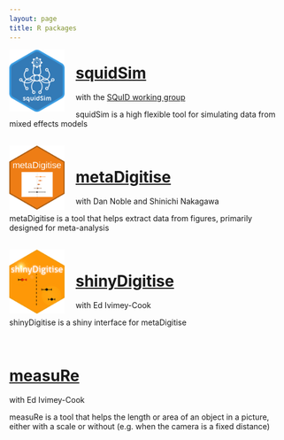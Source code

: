 ```yaml
---
layout: page
title: R packages
---
```


<img id='logo1' src='squidSim_logo.png' align='left' alt='' style='padding-right:20px;' width='100'>

# [squidSim](https://github.com/squidgroup/squidSim)
with the [SQuID working group](http://squidgroup.org)

squidSim is a high flexible tool for simulating data from mixed effects models

<br />

<img id='logo2' src='metaDigitise.png' align='left' alt='' style='padding-right:20px;' width='100'>

# [metaDigitise](https://github.com/daniel1noble/metaDigitise)
with Dan Noble and Shinichi Nakagawa

metaDigitise is a tool that helps extract data from figures, primarily designed for meta-analysis

<br />

<img id='logo3' src='shinyDigitise.png' align='left' alt='' style='padding-right:20px;' width='100'>

# [shinyDigitise](https://github.com/EIvimeyCook/ShinyDigitise)
with Ed Ivimey-Cook

shinyDigitise is a shiny interface for metaDigitise

<br />

<img id='logo4' src='measurRe.jpeg' align='left' alt='' style='padding-right:20px;' width='100'>

# [measuRe](https://github.com/joelpick/measuRe) 
with Ed Ivimey-Cook

measuRe is a tool that helps the length or area of an object in a picture, either with a scale or without (e.g. when the camera is a fixed distance)
